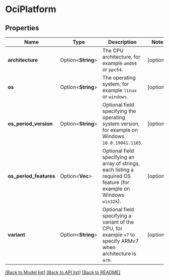 # OciPlatform

## Properties

Name | Type | Description | Notes
------------ | ------------- | ------------- | -------------
**architecture** | Option<**String**> | The CPU architecture, for example `amd64` or `ppc64`.  | [optional]
**os** | Option<**String**> | The operating system, for example `linux` or `windows`.  | [optional]
**os_period_version** | Option<**String**> | Optional field specifying the operating system version, for example on Windows `10.0.19041.1165`.  | [optional]
**os_period_features** | Option<**Vec<String>**> | Optional field specifying an array of strings, each listing a required OS feature (for example on Windows `win32k`).  | [optional]
**variant** | Option<**String**> | Optional field specifying a variant of the CPU, for example `v7` to specify ARMv7 when architecture is `arm`.  | [optional]

[[Back to Model list]](../README.md#documentation-for-models) [[Back to API list]](../README.md#documentation-for-api-endpoints) [[Back to README]](../README.md)


